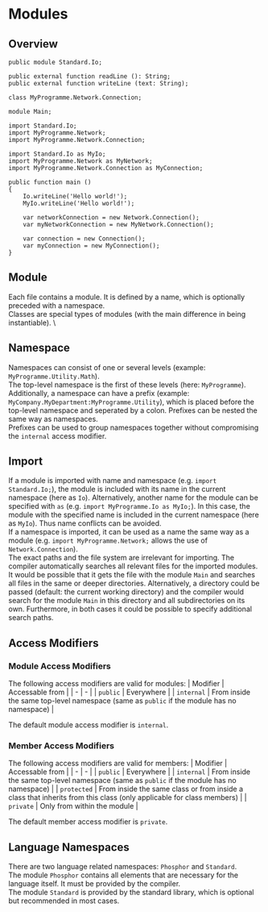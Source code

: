# Modules

## Overview

```phosphor
public module Standard.Io;

public external function readLine (): String;
public external function writeLine (text: String);
```

```phosphor
class MyProgramme.Network.Connection;
```

```phosphor
module Main;

import Standard.Io;
import MyProgramme.Network;
import MyProgramme.Network.Connection;

import Standard.Io as MyIo;
import MyProgramme.Network as MyNetwork;
import MyProgramme.Network.Connection as MyConnection;

public function main ()
{
    Io.writeLine('Hello world!');
    MyIo.writeLine('Hello world!');

    var networkConnection = new Network.Connection();
    var myNetworkConnection = new MyNetwork.Connection();

    var connection = new Connection();
    var myConnection = new MyConnection();
}
```

## Module

Each file contains a module. It is defined by a name, which is optionally preceded with a namespace. \
Classes are special types of modules (with the main difference in being instantiable). \

## Namespace

Namespaces can consist of one or several levels (example: `MyProgramme.Utility.Math`). \
The top-level namespace is the first of these levels (here: `MyProgramme`). \
Additionally, a namespace can have a prefix (example: `MyCompany.MyDepartment:MyProgramme.Utility`), which is placed before the top-level namespace and seperated by a colon. Prefixes can be nested the same way as namespaces. \
Prefixes can be used to group namespaces together without compromising the `internal` access modifier.

## Import

If a module is imported with name and namespace (e.g. `import Standard.Io;`), the module is included with its name in the current namespace (here as `Io`). Alternatively, another name for the module can be specified with `as` (e.g. `import MyProgramme.Io as MyIo;`). In this case, the module with the specified name is included in the current namespace (here as `MyIo`). Thus name conflicts can be avoided. \
If a namespace is imported, it can be used as a name the same way as a module (e.g. `import MyProgramme.Network;` allows the use of `Network.Connection`). \
The exact paths and the file system are irrelevant for importing. The compiler automatically searches all relevant files for the imported modules. It would be possible that it gets the file with the module `Main` and searches all files in the same or deeper directories. Alternatively, a directory could be passed (default: the current working directory) and the compiler would search for the module `Main` in this directory and all subdirectories on its own. Furthermore, in both cases it could be possible to specify additional search paths.

## Access Modifiers

### Module Access Modifiers

The following access modifiers are valid for modules:
| Modifier | Accessable from |
| - | - |
| `public` | Everywhere |
| `internal` | From inside the same top-level namespace (same as `public` if the module has no namespace) |

The default module access modifier is `internal`.

### Member Access Modifiers

The following access modifiers are valid for members:
| Modifier | Accessable from |
| - | - |
| `public` | Everywhere |
| `internal` | From inside the same top-level namespace (same as `public` if the module has no namespace) |
| `protected` | From inside the same class or from inside a class that inherits from this class (only applicable for class members) |
| `private` | Only from within the module |

The default member access modifier is `private`.

## Language Namespaces

There are two language related namespaces: `Phosphor` and `Standard`. \
The module `Phosphor` contains all elements that are necessary for the language itself. It must be provided by the compiler. \
The module `Standard` is provided by the standard library, which is optional but recommended in most cases.
